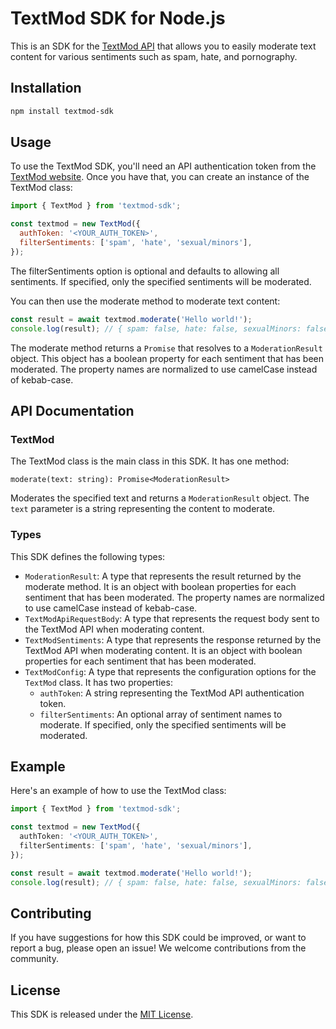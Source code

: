 # TextMod SDK for Node.js

This is an SDK for the [TextMod API](https://textmod.xyz/) that allows you to easily moderate text content for various sentiments such as spam, hate, and pornography.

## Installation

```bash
npm install textmod-sdk
```


## Usage

To use the TextMod SDK, you'll need an API authentication token from the [TextMod website](https://textmod.xyz).
Once you have that, you can create an instance of the TextMod class:

```javascript
import { TextMod } from 'textmod-sdk';

const textmod = new TextMod({
  authToken: '<YOUR_AUTH_TOKEN>',
  filterSentiments: ['spam', 'hate', 'sexual/minors'],
});
```

The filterSentiments option is optional and defaults to allowing all sentiments.
If specified, only the specified sentiments will be moderated.

You can then use the moderate method to moderate text content:

```javascript
const result = await textmod.moderate('Hello world!');
console.log(result); // { spam: false, hate: false, sexualMinors: false, ... }
```

The moderate method returns a `Promise` that resolves to a `ModerationResult` object.
This object has a boolean property for each sentiment that has been moderated.
The property names are normalized to use camelCase instead of kebab-case.

## API Documentation

### TextMod

The TextMod class is the main class in this SDK. It has one method:

`moderate(text: string): Promise<ModerationResult>`

Moderates the specified text and returns a `ModerationResult` object.
The `text` parameter is a string representing the content to moderate.

### Types
This SDK defines the following types:

- `ModerationResult`: A type that represents the result returned by the moderate method. It is an object with boolean properties for each sentiment that has been moderated. The property names are normalized to use camelCase instead of kebab-case.
- `TextModApiRequestBody`: A type that represents the request body sent to the TextMod API when moderating content.
- `TextModSentiments`: A type that represents the response returned by the TextMod API when moderating content. It is an object with boolean properties for each sentiment that has been moderated.
- `TextModConfig`: A type that represents the configuration options for the `TextMod` class. It has two properties:
  - `authToken`: A string representing the TextMod API authentication token.
  - `filterSentiments`: An optional array of sentiment names to moderate. If specified, only the specified sentiments will be moderated.

## Example
Here's an example of how to use the TextMod class:

```typescript
import { TextMod } from 'textmod-sdk';

const textmod = new TextMod({
  authToken: '<YOUR_AUTH_TOKEN>',
  filterSentiments: ['spam', 'hate', 'sexual/minors'],
});

const result = await textmod.moderate('Hello world!');
console.log(result); // { spam: false, hate: false, sexualMinors: false, ... }
```


## Contributing
If you have suggestions for how this SDK could be improved, or want to report a bug, please open an issue! We welcome contributions from the community.

## License
This SDK is released under the [MIT License](./LICENSE.md).

